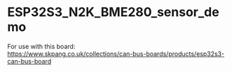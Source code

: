 # ESP32S3_N2K_BME280_sensor_demo
 
For use with this board:<br>
https://www.skpang.co.uk/collections/can-bus-boards/products/esp32s3-can-bus-board

